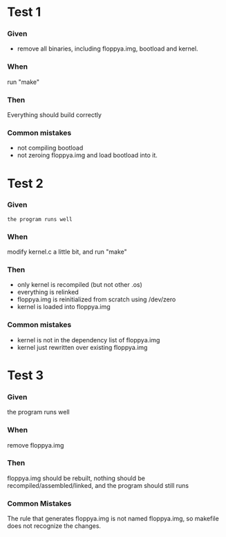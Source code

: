 # Test 1

### Given

* remove all binaries, including floppya.img, bootload and kernel.

### When

run "make"

### Then

Everything should build correctly

### Common mistakes

* not compiling bootload
* not zeroing floppya.img and load bootload into it.

# Test 2

### Given
	the program runs well

### When

modify kernel.c a little bit, and run "make"

### Then

* only kernel is recompiled (but not other .os)
* everything is relinked
* floppya.img is reinitialized from scratch using /dev/zero
* kernel is loaded into floppya.img

### Common mistakes

* kernel is not in the dependency list of floppya.img
* kernel just rewritten over existing floppya.img


# Test 3

### Given
	
the program runs well

### When
	
remove floppya.img

### Then

floppya.img should be rebuilt, nothing should be recompiled/assembled/linked, and the program should still runs

### Common Mistakes

The rule that generates floppya.img is not named floppya.img, so makefile does not recognize the changes.


